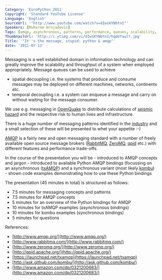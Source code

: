 ```yaml
---
Category: 'EuroPython 2011'
Copyright: 'Standard YouTube License'
Language: 'English'
SourceUrl: '"http://www.youtube.com/watch?v=dIwsKYNbtnI"'
Speakers: [Muharem Hrnjadovic]
Tags: [amqp, asynchronous, patterns, performance, queues, scalability, technology]
ThumbnailUrl: 'http://i.ytimg.com/vi/dIwsKYNbtnI/hqdefault.jpg'
Title: '"It''s the message, stupid: python & amqp"'
date: '2011-07-13'
---
```

Messaging is a well established domain in information technology and can
greatly improve the scalability and throughput of a system when employed
appropriately. Message queues can be used to achieve

  * spatial decoupling i.e. the systems that produce and consume messages may be deployed on different machines, networks, continents etc.
  * temporal decoupling i.e. a system can enqueue a message and carry on without waiting for the message consumer.

We use e.g. messaging in [OpenQuake](http://openquake.org) to distribute
calculations of [seismic hazard](http://openquake.org/about/gem/) and the
respective risk to human lives and infrastructure.

There is a huge number of messaging patterns identified in the
[industry](http://www.amazon.com/dp/0321200683/) and a small selection of
these will be presented to whet your appetite :-)

[AMQP](http://www.amqp.org/) is a fairly new and open messaging standard with
a number of freely available open source message brokers
([RabbitMQ](http://www.rabbitmq.com/), [ZeroMQ](http://www.zeromq.org/),
[qpid](http://qpid.apache.org/) etc.) with different features and performance
trade-offs.

In the course of the presentation you will be - introduced to AMQP concepts
and jargon - introduced to available Python AMQP bindings (focussing on an
asynchronous ([txAMQP](https://launchpad.net/txamqp)) and a synchronous
variant (most likely [kombu](http://ask.github.com/kombu/)) - shown code
examples demonstrating how to use these Python bindings

The presentation (45 minutes in total) is structured as follows:

  * 7.5 minutes for messaging concepts and patterns
  * 7.5 minutes for AMQP concepts
  * 5 minutes for an overview of the Python bindings for AMQP
  * 10 minutes for txAMQP examples (asynchronous bindings)
  * 10 minutes for kombu examples (synchronous bindings)
  * 5 minutes for questions

References:

  * [http://www.amqp.org/](http://www.amqp.org/)
  * [http://www.rabbitmq.com/](http://www.rabbitmq.com/)
  * [http://www.zeromq.org/](http://www.zeromq.org/)
  * [http://qpid.apache.org/](http://qpid.apache.org/)
  * [https://launchpad.net/txamqp](https://launchpad.net/txamqp)
  * [http://ask.github.com/kombu/](http://ask.github.com/kombu/)
  * [http://www.amazon.com/dp/0321200683/](http://www.amazon.com/dp/0321200683/)

